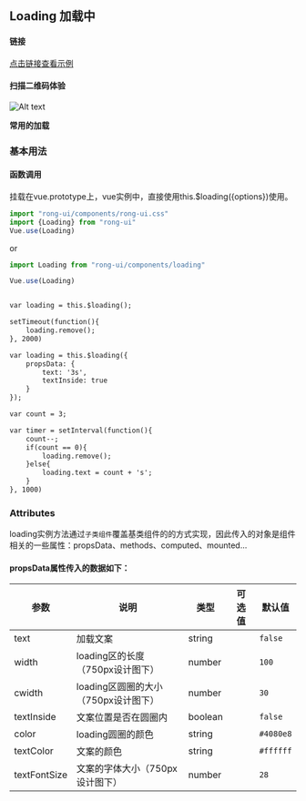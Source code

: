 ## Loading 加载中


#### 链接

[点击链接查看示例](https://rong360.github.io/rong-ui/demo/index.html#/) 

#### 扫描二维码体验

![Alt text](https://static.rong360.com/upload/png/a2/70/a27057593a1271f2e877d382d6718fed.png)



**常用的加载**

### 基本用法

#### 函数调用
挂载在vue.prototype上，vue实例中，直接使用this.$loading({options})使用。

```js
import "rong-ui/components/rong-ui.css"
import {Loading} from "rong-ui"
Vue.use(Loading)
```

or

```js
import Loading from "rong-ui/components/loading"

Vue.use(Loading)
```

```html

var loading = this.$loading();

setTimeout(function(){
    loading.remove();
}, 2000)

```

```html
var loading = this.$loading({
	propsData: {
		text: '3s',
		textInside: true
	}
});

var count = 3;

var timer = setInterval(function(){
	count--;
	if(count == 0){
		loading.remove();
	}else{
		loading.text = count + 's';
	}
}, 1000)
```

### Attributes

loading实例方法通过`子类组件`覆盖基类组件的的方式实现，因此传入的对象是组件相关的一些属性：propsData、methods、computed、mounted...

#### propsData属性传入的数据如下：

| 参数      | 说明    | 类型      | 可选值       | 默认值   |
|---------- |-------- |---------- |-------------  |-------- |
| text  | 加载文案    | string   |   | `false` |
| width  | loading区的长度（750px设计图下）    | number   |  | `100` |
| cwidth  | loading区圆圈的大小（750px设计图下）    | number   |  | `30` |
| textInside  | 文案位置是否在圆圈内    | boolean   |  | `false` |
| color  | loading圆圈的颜色    | string   |  | `#4080e8` |
| textColor  | 文案的颜色   | string   |  | `#ffffff` |
| textFontSize  | 文案的字体大小（750px设计图下）    | number   |  | `28` |
 
